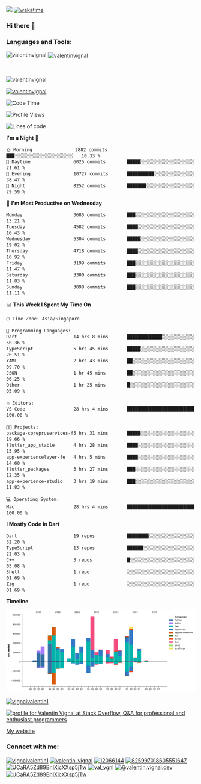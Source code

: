 
![](https://komarev.com/ghpvc/?username=valentinvignal&label=Profile%20views&color=0e75b6&style=flat)
[![wakatime](https://wakatime.com/badge/user/a700230c-ba51-4378-8fbc-fbcb542401ed.svg)](https://wakatime.com/@a700230c-ba51-4378-8fbc-fbcb542401ed)

### Hi there 👋

<h3 align="left">Languages and Tools:</h3>


<p><img align="left" src="https://github-readme-stats.vercel.app/api?username=ValentinVignal&count_private=true&show_icons=true&theme=dark" alt="valentinvignal" /></p>

<p>&nbsp;<img align="center" src="https://github-readme-stats.vercel.app/api/top-langs/?username=ValentinVignal&hide=jupyter%20notebook&layout=compact&theme=dark" alt="valentinvignal" /></p>

<br/>

<p><img align="center" src="https://github-readme-streak-stats.herokuapp.com/?user=valentinvignal&theme=dark" alt="valentinvignal" /></p>


<p align="left"> <a href="https://github.com/ryo-ma/github-profile-trophy"><img src="https://github-profile-trophy.vercel.app/?username=valentinvignal&theme=darkhub" alt="valentinvignal" /></a> </p>

<!--START_SECTION:waka-->
![Code Time](http://img.shields.io/badge/Code%20Time-3%2C106%20hrs%2020%20mins-blue)

![Profile Views](http://img.shields.io/badge/Profile%20Views-0-blue)

![Lines of code](https://img.shields.io/badge/From%20Hello%20World%20I%27ve%20Written-4.1%20million%20lines%20of%20code-blue)

**I'm a Night 🦉** 

```text
🌞 Morning                2882 commits        ███░░░░░░░░░░░░░░░░░░░░░░   10.33 % 
🌆 Daytime                6025 commits        █████░░░░░░░░░░░░░░░░░░░░   21.61 % 
🌃 Evening                10727 commits       ██████████░░░░░░░░░░░░░░░   38.47 % 
🌙 Night                  8252 commits        ███████░░░░░░░░░░░░░░░░░░   29.59 % 
```
📅 **I'm Most Productive on Wednesday** 

```text
Monday                   3685 commits        ███░░░░░░░░░░░░░░░░░░░░░░   13.21 % 
Tuesday                  4582 commits        ████░░░░░░░░░░░░░░░░░░░░░   16.43 % 
Wednesday                5304 commits        █████░░░░░░░░░░░░░░░░░░░░   19.02 % 
Thursday                 4718 commits        ████░░░░░░░░░░░░░░░░░░░░░   16.92 % 
Friday                   3199 commits        ███░░░░░░░░░░░░░░░░░░░░░░   11.47 % 
Saturday                 3300 commits        ███░░░░░░░░░░░░░░░░░░░░░░   11.83 % 
Sunday                   3098 commits        ███░░░░░░░░░░░░░░░░░░░░░░   11.11 % 
```


📊 **This Week I Spent My Time On** 

```text
🕑︎ Time Zone: Asia/Singapore

💬 Programming Languages: 
Dart                     14 hrs 8 mins       █████████████░░░░░░░░░░░░   50.36 % 
TypeScript               5 hrs 45 mins       █████░░░░░░░░░░░░░░░░░░░░   20.51 % 
YAML                     2 hrs 43 mins       ██░░░░░░░░░░░░░░░░░░░░░░░   09.70 % 
JSON                     1 hr 45 mins        ██░░░░░░░░░░░░░░░░░░░░░░░   06.25 % 
Other                    1 hr 25 mins        █░░░░░░░░░░░░░░░░░░░░░░░░   05.09 % 

🔥 Editors: 
VS Code                  28 hrs 4 mins       █████████████████████████   100.00 % 

🐱‍💻 Projects: 
package-corepruservices-f5 hrs 31 mins       █████░░░░░░░░░░░░░░░░░░░░   19.66 % 
flutter_app_stable       4 hrs 28 mins       ████░░░░░░░░░░░░░░░░░░░░░   15.95 % 
app-experiencelayer-fe   4 hrs 5 mins        ████░░░░░░░░░░░░░░░░░░░░░   14.60 % 
flutter_packages         3 hrs 27 mins       ███░░░░░░░░░░░░░░░░░░░░░░   12.35 % 
app-experience-studio    3 hrs 19 mins       ███░░░░░░░░░░░░░░░░░░░░░░   11.83 % 

💻 Operating System: 
Mac                      28 hrs 4 mins       █████████████████████████   100.00 % 
```

**I Mostly Code in Dart** 

```text
Dart                     19 repos            ████████░░░░░░░░░░░░░░░░░   32.20 % 
TypeScript               13 repos            ██████░░░░░░░░░░░░░░░░░░░   22.03 % 
C++                      3 repos             █░░░░░░░░░░░░░░░░░░░░░░░░   05.08 % 
Shell                    1 repo              ░░░░░░░░░░░░░░░░░░░░░░░░░   01.69 % 
Zig                      1 repo              ░░░░░░░░░░░░░░░░░░░░░░░░░   01.69 % 
```



**Timeline**

![Lines of Code chart](https://raw.githubusercontent.com/ValentinVignal/ValentinVignal/main/assets/bar_graph.png)


<!--END_SECTION:waka-->

<p align="left"> <a href="https://twitter.com/vignalvalentin1" target="blank"><img src="https://img.shields.io/twitter/follow/vignalvalentin1?logo=twitter" alt="vignalvalentin1" /></a> </p>

<a href="https://stackoverflow.com/users/12066144/valentin-vignal"><img src="https://stackexchange.com/users/flair/16694563.png?theme=dark" width="208" height="58" alt="profile for Valentin Vignal at Stack Overflow, Q&amp;A for professional and enthusiast programmers" title="profile for Valentin Vignal at Stack Overflow, Q&amp;A for professional and enthusiast programmers"></a>

[My website](https://valentinvignal.github.io/portfolio/)

<h3 align="left">Connect with me:</h3>
<p align="left">
<a href="https://twitter.com/vignalvalentin1" target="blank"><img align="center" src="https://raw.githubusercontent.com/rahuldkjain/github-profile-readme-generator/master/src/images/icons/Social/twitter.svg" alt="vignalvalentin1" height="30" width="40" /></a>
<a href="https://linkedin.com/in/valentin-vignal" target="blank"><img align="center" src="https://raw.githubusercontent.com/rahuldkjain/github-profile-readme-generator/master/src/images/icons/Social/linked-in-alt.svg" alt="valentin-vignal" height="30" width="40" /></a>
<a href="https://stackoverflow.com/users/12066144" target="blank"><img align="center" src="https://raw.githubusercontent.com/rahuldkjain/github-profile-readme-generator/master/src/images/icons/Social/stack-overflow.svg" alt="12066144" height="30" width="40" /></a>
<a href="https://discordapp.com/users/825997018605551647" target="blank"><img align="center" src="https://raw.githubusercontent.com/rahuldkjain/github-profile-readme-generator/master/src/images/icons/Social/discord.svg" alt="825997018605551647" height="30" width="40" /></a>
<a href="https://www.reddit.com/user/ValentinVignal" target="blank"><img align="center" src="https://raw.githubusercontent.com/rahuldkjain/github-profile-readme-generator/master/src/images/icons/Social/reddit.svg" alt="UCaRA5Zd89BnlXicXXsp5jTw" height="30" width="40" /></a>
<a href="https://instagram.com/valentin_vignal" target="blank"><img align="center" src="https://raw.githubusercontent.com/rahuldkjain/github-profile-readme-generator/master/src/images/icons/Social/instagram.svg" alt="val_vgnl" height="30" width="40" /></a>
<a href="https://medium.com/@valentin.vignal.dev" target="blank"><img align="center" src="https://raw.githubusercontent.com/rahuldkjain/github-profile-readme-generator/master/src/images/icons/Social/medium.svg" alt="@valentin.vignal.dev" height="30" width="40" /></a>
<a href="https://www.youtube.com/channel/UCaRA5Zd89BnlXicXXsp5jTw" target="blank"><img align="center" src="https://raw.githubusercontent.com/rahuldkjain/github-profile-readme-generator/master/src/images/icons/Social/youtube.svg" alt="UCaRA5Zd89BnlXicXXsp5jTw" height="30" width="40" /></a>
</p>


